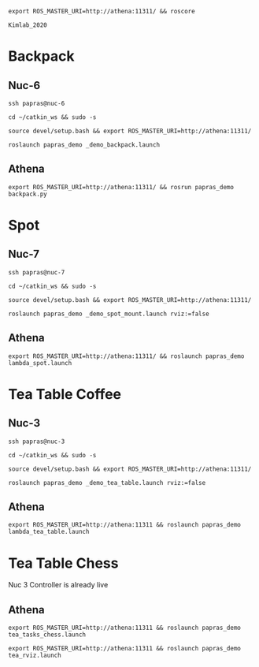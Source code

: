 ```
export ROS_MASTER_URI=http://athena:11311/ && roscore
```
```
Kimlab_2020
```

# Backpack

## Nuc-6
```
ssh papras@nuc-6
```
```
cd ~/catkin_ws && sudo -s
```
```
source devel/setup.bash && export ROS_MASTER_URI=http://athena:11311/
```
```
roslaunch papras_demo _demo_backpack.launch
```

## Athena
```
export ROS_MASTER_URI=http://athena:11311/ && rosrun papras_demo backpack.py
```

# Spot

## Nuc-7
```
ssh papras@nuc-7
```
```
cd ~/catkin_ws && sudo -s
```
```
source devel/setup.bash && export ROS_MASTER_URI=http://athena:11311/
```
```
roslaunch papras_demo _demo_spot_mount.launch rviz:=false
```

## Athena
```
export ROS_MASTER_URI=http://athena:11311/ && roslaunch papras_demo lambda_spot.launch
```

# Tea Table Coffee

## Nuc-3
```
ssh papras@nuc-3
```
```
cd ~/catkin_ws && sudo -s
```
```
source devel/setup.bash && export ROS_MASTER_URI=http://athena:11311/
```
```
roslaunch papras_demo _demo_tea_table.launch rviz:=false
```

## Athena
```
export ROS_MASTER_URI=http://athena:11311 && roslaunch papras_demo lambda_tea_table.launch
```

# Tea Table Chess

Nuc 3 Controller is already live

## Athena
```
export ROS_MASTER_URI=http://athena:11311 && roslaunch papras_demo tea_tasks_chess.launch
```
```
export ROS_MASTER_URI=http://athena:11311 && roslaunch papras_demo tea_rviz.launch
```